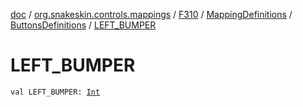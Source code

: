 [doc](../../../../index.md) / [org.snakeskin.controls.mappings](../../../index.md) / [F310](../../index.md) / [MappingDefinitions](../index.md) / [ButtonsDefinitions](index.md) / [LEFT_BUMPER](./-l-e-f-t_-b-u-m-p-e-r.md)

# LEFT_BUMPER

`val LEFT_BUMPER: `[`Int`](https://kotlinlang.org/api/latest/jvm/stdlib/kotlin/-int/index.html)